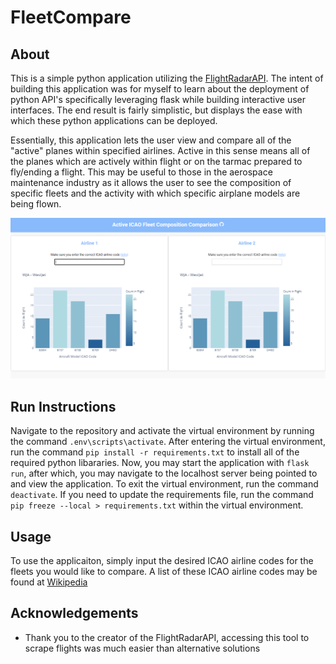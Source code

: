 # FleetCompare
## About
This is a simple python application utilizing the [FlightRadarAPI](https://github.com/JeanExtreme002/FlightRadarAPI). The intent of building this application was for myself to learn about the deployment of python API's specifically leveraging flask while building interactive user interfaces. The end result is fairly simplistic, but displays the ease with which these python applications can be deployed.

Essentially, this application lets the user view and compare all of the "active" planes within specified airlines. Active in this sense means all of the planes which are actively within flight or on the tarmac prepared to fly/ending a flight. This may be useful to those in the aerospace maintenance industry as it allows the user to see the composition of specific fleets and the activity with which specific airplane models are being flown.

![Application](static/FleetCompare.PNG)

## Run Instructions
Navigate to the repository and activate the virtual environment by running the command `.env\scripts\activate`. After entering the virtual environment, run the command `pip install -r requirements.txt` to install all of the required python libararies. Now, you may start the application with `flask run`, after which, you may navigate to the localhost server being pointed to and view the application. To exit the virtual environment, run the command `deactivate`. If you need to update the requirements file, run the command `pip freeze --local > requirements.txt` within the virtual environment.


## Usage
To use the applicaiton, simply input the desired ICAO airline codes for the fleets you would like to compare. A list of these ICAO airline codes may be found at [Wikipedia](https://en.wikipedia.org/wiki/List_of_airline_codes)

## Acknowledgements
- Thank you to the creator of the FlightRadarAPI, accessing this tool to scrape flights was much easier than alternative solutions


